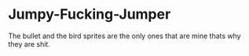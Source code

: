 # Jumpy-Fucking-Jumper
The bullet and the bird sprites are the only ones that are mine thats why they are shit.
